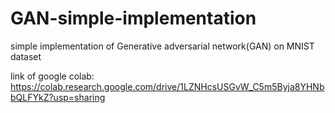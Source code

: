 # GAN-simple-implementation
simple implementation of Generative adversarial network(GAN) on MNIST dataset

link of google colab: https://colab.research.google.com/drive/1LZNHcsUSGvW_C5m5Byja8YHNbbQLFYkZ?usp=sharing
